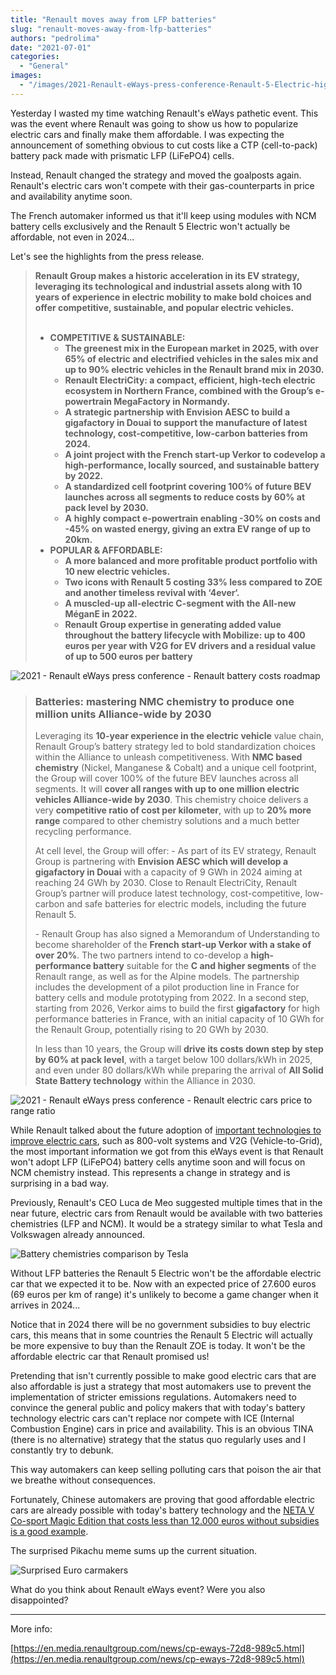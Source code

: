 ```yaml
---
title: "Renault moves away from LFP batteries"
slug: "renault-moves-away-from-lfp-batteries"
authors: "pedrolima"
date: "2021-07-01"
categories:
  - "General"
images:
  - "/images/2021-Renault-eWays-press-conference-Renault-5-Electric-highlights.avif"
---
```


Yesterday I wasted my time watching Renault's eWays pathetic event. This was the event where Renault was going to show us how to popularize electric cars and finally make them affordable. I was expecting the announcement of something obvious to cut costs like a CTP (cell-to-pack) battery pack made with prismatic LFP (LiFePO4) cells.

Instead, Renault changed the strategy and moved the goalposts again. Renault's electric cars won't compete with their gas-counterparts in price and availability anytime soon.

The French automaker informed us that it'll keep using modules with NCM battery cells exclusively and the Renault 5 Electric won't actually be affordable, not even in 2024...

Let's see the highlights from the press release.

> **Renault Group makes a historic acceleration in its EV strategy, leveraging its technological and industrial assets along with 10 years of experience in electric mobility to make bold choices and offer competitive, sustainable, and popular electric vehicles.**                                             
> 
> - **COMPETITIVE & SUSTAINABLE:**
>     - **The greenest mix in the European market in 2025, with over 65% of electric and electrified vehicles in the sales mix and up to 90% electric vehicles in the Renault brand mix in 2030.**
>     - **Renault ElectriCity: a compact, efficient, high-tech electric ecosystem in Northern France, combined with the Group’s e-powertrain MegaFactory in Normandy.**
>     - **A strategic partnership with Envision AESC to build a gigafactory in Douai to support the manufacture of latest technology, cost-competitive, low-carbon batteries from 2024.**
>     - **A joint project with the French start-up Verkor to codevelop a high-performance, locally sourced, and sustainable battery by 2022.**
>     - **A standardized cell footprint covering 100% of future BEV launches across all segments to reduce costs by 60% at pack level by 2030.**
>     - **A** **highly compact e-powertrain enabling -30% on costs and -45% on wasted energy, giving an extra EV range of up to 20km.**
> - **POPULAR & AFFORDABLE:**
>     - **A more balanced and more profitable product portfolio with 10 new electric vehicles.**
>     - **Two icons with Renault 5 costing 33% less compared to ZOE and another timeless revival with ‘4ever‘.**
>     - **A muscled-up all-electric C-segment with the All-new MéganE in 2022.**
>     - **Renault Group expertise in generating added value throughout the battery lifecycle with Mobilize: up to 400 euros per year with V2G for EV drivers and a residual value of up to 500 euros per battery**

![2021 - Renault eWays press conference - Renault battery costs roadmap](images/2021-Renault-eWays-press-conference-Renault-battery-costs-roadmap.avif)

> ### Batteries: mastering NMC chemistry to produce one million units Alliance-wide by 2030
> 
> Leveraging its **10-year experience in the electric vehicle** value chain, Renault Group’s battery strategy led to bold standardization choices within the Alliance to unleash competitiveness. With **NMC based chemistry** (Nickel, Manganese & Cobalt) and a unique cell footprint, the Group will cover 100% of the future BEV launches across all segments. It will **cover all ranges with up to one million electric vehicles Alliance-wide by 2030**. This chemistry choice delivers a very **competitive ratio of cost per kilometer**, with up to **20% more range** compared to other chemistry solutions and a much better recycling performance.
> 
> At cell level, the Group will offer: - As part of its EV strategy, Renault Group is partnering with **Envision AESC which will develop a gigafactory in Douai** with a capacity of 9 GWh in 2024 aiming at reaching 24 GWh by 2030. Close to Renault ElectriCity, Renault Group’s partner will produce latest technology, cost-competitive, low-carbon and safe batteries for electric models, including the future Renault 5.
> 
> \- Renault Group has also signed a Memorandum of Understanding to become shareholder of the **French start-up Verkor with a stake of over 20%**. The two partners intend to co-develop a **high-performance battery** suitable for the **C and higher segments** of the Renault range, as well as for the Alpine models. The partnership includes the development of a pilot production line in France for battery cells and module prototyping from 2022. In a second step, starting from 2026, Verkor aims to build the first **gigafactory** for high performance batteries in France, with an initial capacity of 10 GWh for the Renault Group, potentially rising to 20 GWh by 2030.
> 
> In less than 10 years, the Group will **drive its costs down step by step by 60% at pack level**, with a target below 100 dollars/kWh in 2025, and even under 80 dollars/kWh while preparing the arrival of **All Solid State Battery technology** within the Alliance in 2030.

![2021 - Renault eWays press conference - Renault electric cars price to range ratio](images/2021-Renault-eWays-press-conference-Renault-electric-cars-price-to-range-ratio.avif)

While Renault talked about the future adoption of [important technologies to improve electric cars](/2021/06/21/technologies-that-will-make-electric-vehicles-even-better/), such as 800-volt systems and V2G (Vehicle-to-Grid), the most important information we got from this eWays event is that Renault won't adopt LFP (LiFePO4) battery cells anytime soon and will focus on NCM chemistry instead. This represents a change in strategy and is surprising in a bad way.

Previously, Renault's CEO Luca de Meo suggested multiple times that in the near future, electric cars from Renault would be available with two batteries chemistries (LFP and NCM). It would be a strategy similar to what Tesla and Volkswagen already announced.

![Battery chemistries comparison by Tesla](images/Battery-chemistries-comparison-by-Tesla.avif)

Without LFP batteries the Renault 5 Electric won't be the affordable electric car that we expected it to be. Now with an expected price of 27.600 euros (69 euros per km of range) it's unlikely to become a game changer when it arrives in 2024...

Notice that in 2024 there will be no government subsidies to buy electric cars, this means that in some countries the Renault 5 Electric will actually be more expensive to buy than the Renault ZOE is today. It won't be the affordable electric car that Renault promised us!

Pretending that isn't currently possible to make good electric cars that are also affordable is just a strategy that most automakers use to prevent the implementation of stricter emissions regulations. Automakers need to convince the general public and policy makers that with today's battery technology electric cars can't replace nor compete with ICE (Internal Combustion Engine) cars in price and availability. This is an obvious TINA (there is no alternative) strategy that the status quo regularly uses and I constantly try to debunk.

This way automakers can keep selling polluting cars that poison the air that we breathe without consequences.

Fortunately, Chinese automakers are proving that good affordable electric cars are already possible with today's battery technology and the [NETA V Co-sport Magic Edition that costs less than 12.000 euros without subsidies is a good example](/2021/06/23/neta-v-co-sport-magic-edition-arrives/).

The surprised Pikachu meme sums up the current situation.

![Surprised Euro carmakers](images/Surprised-Euro-carmakers.avif)

What do you think about Renault eWays event? Were you also disappointed?

---

More info:

[https://en.media.renaultgroup.com/news/cp-eways-72d8-989c5.html](https://en.media.renaultgroup.com/news/cp-eways-72d8-989c5.html)
